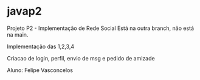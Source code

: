 # javap2
Projeto P2 - Implementação de Rede Social Está na outra branch, não está na main.

Implementação das 1,2,3,4

Criacao de login, perfil, envio de msg e pedido de amizade

Aluno: Felipe Vasconcelos
